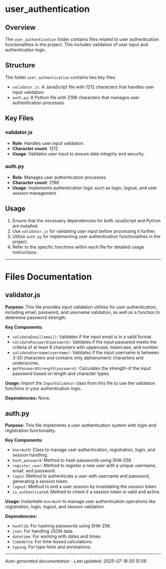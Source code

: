 # user_authentication

## Overview
The `user_authentication` folder contains files related to user authentication functionalities in the project. This includes validation of user input and authentication logic.

## Structure
The folder `user_authentication` contains two key files:
- `validator.js`: A JavaScript file with 1212 characters that handles user input validation.
- `auth.py`: A Python file with 2198 characters that manages user authentication processes.

## Key Files
### validator.js
- **Role**: Handles user input validation.
- **Character count**: 1212
- **Usage**: Validates user input to ensure data integrity and security.

### auth.py
- **Role**: Manages user authentication processes.
- **Character count**: 2198
- **Usage**: Implements authentication logic such as login, logout, and user session management.

## Usage
1. Ensure that the necessary dependencies for both JavaScript and Python are installed.
2. Use `validator.js` for validating user input before processing it further.
3. Utilize `auth.py` for implementing user authentication functionalities in the project.
4. Refer to the specific functions within each file for detailed usage instructions.

---

# Files Documentation

## validator.js

**Purpose:** This file provides input validation utilities for user authentication, including email, password, and username validation, as well as a function to determine password strength.

**Key Components:**
- `validateEmail(email)`: Validates if the input email is in a valid format.
- `validatePassword(password)`: Validates if the input password meets the criteria of at least 8 characters with uppercase, lowercase, and number.
- `validateUsername(username)`: Validates if the input username is between 3-20 characters and contains only alphanumeric characters and underscores.
- `getPasswordStrength(password)`: Calculates the strength of the input password based on length and character types.

**Usage:** Import the `InputValidator` class from this file to use the validation functions in your authentication logic.

**Dependencies:** None.

## auth.py

**Purpose:** This file implements a user authentication system with login and registration functionality.

**Key Components:**
- `UserAuth`: Class to manage user authentication, registration, login, and session handling.
- `hash_password`: Method to hash passwords using SHA-256.
- `register_user`: Method to register a new user with a unique username, email, and password.
- `login`: Method to authenticate a user with username and password, generating a session token.
- `logout`: Method to end a user session by invalidating the session token.
- `is_authenticated`: Method to check if a session token is valid and active.

**Usage:** Instantiate `UserAuth` to manage user authentication operations like registration, login, logout, and session validation.

**Dependencies:** 
- `hashlib`: For hashing passwords using SHA-256.
- `json`: For handling JSON data.
- `datetime`: For working with dates and times.
- `timedelta`: For time-based calculations.
- `typing`: For type hints and annotations.

---
*Auto-generated documentation - Last updated: 2025-07-18 00:15:59*

